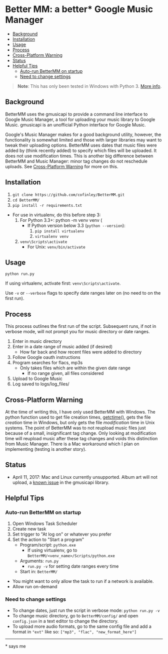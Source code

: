 # Better MM: a better* Google Music Manager

<!-- TOC -->

- [Background](#background)
- [Installation](#installation)
- [Usage](#usage)
- [Process](#process)
- [Cross-Platform Warning](#cross-platform-warning)
- [Status](#status)
- [Helpful Tips](#helpful-tips)
	- [Auto-run BetterMM on startup](#auto-run-bettermm-on-startup)
	- [Need to change settings](#need-to-change-settings)

<!-- /TOC -->

> __Note__: This has only been tested in Windows with Python 3. [More info](#cross-platform-warning).

## Background

BetterMM uses the gmusicapi to provide a command line interface to Google Music Manager, a tool for uploading your music library to Google Music. gmusicapi is an unofficial Python interface for Google Music.

Google's Music Manager makes for a good background utility, however, the functionality is somewhat limited and those with larger libraries may want to tweak their uploading options. BetterMM uses dates that music files were added by (think recently added) to specify which files will be uploaded. It does not use modification times. This is another big difference between BetterMM and Music Manager: minor tag changes do not reschedule uploads. See [Cross-Platform Warning](#cross-platform-warning) for more on this.

## Installation

1. `git clone https://github.com/cofinley/BetterMM.git`
2. `cd BetterMM/`
3. `pip install -r requirements.txt`

- For use in virtualenv, do this before step 3:
    1. For Python 3.3+: python -m venv venv (
        - If Python version below 3.3 (`python --version`):
            1. `pip install virtualenv`
            2. `virtualenv venv`
    2. `venv\Scripts\activate`
        - For Unix: `venv/bin/activate`

## Usage

`python run.py`

If using virtualenv, activate first: `venv\Scripts\activate`.

Use `-v` or `--verbose` flags to specify date ranges later on (no need to on the first run).

## Process

This process outlines the first run of the script. Subsequent runs, if not in verbose mode, will not prompt you for music directory or date ranges.

1. Enter in music directory
2. Enter in a date range of music added (if desired)
    - How far back and how recent files were added to directory
3. Follow Google oauth instructions
4. Program searches for flacs, mp3s
    - Only takes files which are within the given date range
        - If no range given, all files considered
5. Upload to Google Music
6. Log saved to logs/log_files/

## Cross-Platform Warning

At the time of writing this, I have only used BetterMM with Windows. The python function used to get file creation times, [getctime()](https://docs.python.org/3.3/library/os.path.html#os.path.getctime), gets the file _creation_ time in Windows, but only gets the file _modification_ time in Unix systems. The point of BetterMM was to not reupload music files just because of a small, insignificant tag change. Only looking at modification time will reupload music after these tag changes and voids this distinction from Music Manager. There is a Mac workaround which I plan on implementing (testing is another story).

## Status

- April 11, 2017: Mac and Linux currently unsupported. Album art will not upload, a [known issue](https://github.com/simon-weber/gmusicapi/issues/242) in the gmusicapi library.

## Helpful Tips

### Auto-run BetterMM on startup

1. Open Windows Task Scheduler
2. Create new task
3. Set trigger to "At log on" or whatever you prefer
4. Set the action to "Start a program"
    - Program/script: `python.exe`
        - If using virtualenv, go to `BetterMM/<venv_name>/Scripts/python.exe`
    - Arguments: `run.py`
        - `run.py -v` for setting date ranges every time
    - Start in: `BetterMM/`

- You might want to only allow the task to run if a network is available.
- Allow run on-demand

### Need to change settings

- To change dates, just run the script in verbose mode: `python run.py -v`
- To change music directory, go to `BetterMM/config/` and open `config.json` in a text editor to change the directory.
- To upload more audio formats, go to the same config file and add a format in `"ext"` like so: `["mp3", "flac", "new_format_here"]`

---

\* says me
